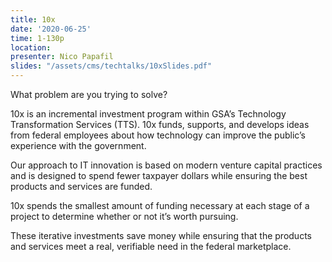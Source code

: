 ```yaml
---
title: 10x
date: '2020-06-25'
time: 1-130p
location:
presenter: Nico Papafil
slides: "/assets/cms/techtalks/10xSlides.pdf"
---
```


What problem are you trying to solve?

10x is an incremental investment program within GSA’s Technology Transformation Services (TTS). 10x funds, supports, and develops ideas from federal employees about how technology can improve the public’s experience with the government.

Our approach to IT innovation is based on modern venture capital practices and is designed to spend fewer taxpayer dollars while ensuring the best products and services are funded.

10x spends the smallest amount of funding necessary at each stage of a project to determine whether or not it’s worth pursuing.

These iterative investments save money while ensuring that the products and services meet a real, verifiable need in the federal marketplace.
